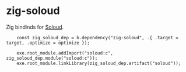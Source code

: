 # zig-soloud

Zig bindinds for [Soloud](https://github.com/jarikomppa/soloud).

```zig
    const zig_soloud_dep = b.dependency("zig-soloud", .{ .target = target, .optimize = optimize });

    exe.root_module.addImport("soloud:c", zig_soloud_dep.module("soloud:c"));
    exe.root_module.linkLibrary(zig_soloud_dep.artifact("soloud"));
```
